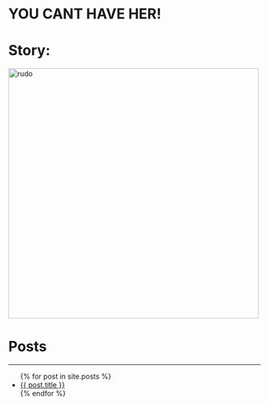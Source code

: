   # YOU CANT HAVE HER!

# Story:

<img src="/YCHH/images/ychh" alt="rudo" height="500x" width="500px">


# Posts
<hr>
<ul>
  {% for post in site.posts %}
    <li>
      <a href="{{ post.url | relative_url }}">{{ post.title }}</a>
    </li>
  {% endfor %}
</ul>
